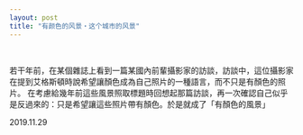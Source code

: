 ```yaml
---
layout: post
title: "有颜色的风景・这个城市的风景"
---
```


  
&nbsp;
&nbsp;

若干年前，在某個雜誌上看到一篇某國內前輩攝影家的訪談，訪談中，這位攝影家在提到艾格斯頓時說希望讓顏色成為自己照片的一種語言，而不只是有顏色的照片。
在考慮給幾年前這些風景照取標題時回想起那篇訪談，再一次確認自己似乎是反過來的：只是希望讓這些照片帶有顏色。於是就成了「有顏色的風景」

2019.11.29
